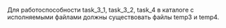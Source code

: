 Для работоспособности task_3_1, task_3_2, task_4 в каталоге с исполняемыми файлами должны существовать файлы temp3 и temp4.
